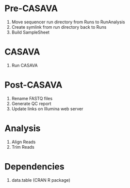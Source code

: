 Pre-CASAVA
==========
1. Move sequencer run directory from Runs to RunAnalysis
2. Create symlink from run directory back to Runs
3. Build SampleSheet

CASAVA
======
1. Run CASAVA

Post-CASAVA
===========
1. Rename FASTQ files
3. Generate QC report
2. Update links on Illumina web server

Analysis
========
1. Align Reads
2. Trim Reads

Dependencies
============
1. data.table (CRAN R package)
